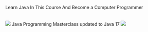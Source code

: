 <style>
  a {
    pointer-events: none;
    color: inherit;
    text-decoration: none;
  }
</style>
Learn Java In This Course And Become a Computer Programmer <br/><br/><br/>
<a href = "https://www.udemy.com/course/java-the-complete-java-developer-course/"><img src="https://i.imgur.com/PsG3fvn.jpeg"> Java Programming Masterclass updated to Java 17
</a> 
<img src="https://cdn.wallpapersafari.com/89/85/2rZciQ.png">
